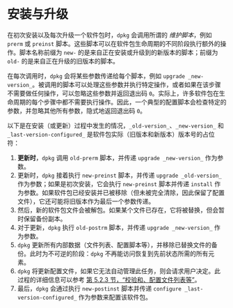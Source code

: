 # 安装与升级

在初次安装以及每次升级一个软件包时，`dpkg` 会调用所谓的 _维护脚本_，例如 `prerm` 或 `preinst` 脚本。这些脚本可以在软件包生命周期的不同阶段执行额外的操作。脚本名称前缀为 `new-` 的是来自正在安装或升级到的新版本的脚本；前缀为 `old-` 的是来自正在升级的旧版本的脚本。

在每次调用时，`dpkg` 会将某些参数传递给每个脚本，例如 `upgrade _new-version_`。被调用的脚本可以处理这些参数并执行特定操作，或者如果在该步骤不需要做任何操作，可以忽略这些参数并返回退出码 `0`。实际上，许多软件包在生命周期的每个步骤中都不需要执行操作。因此，一个典型的配置脚本会检查特定的参数，并忽略其他所有参数，隐式地返回退出码 `0`。

以下是在安装（或更新）过程中发生的情况，`_old-version_`、`_new-version_` 和 `_last-version-configured_` 是软件包实际（旧版本和新版本）版本号的占位符：

1. **更新时**，`dpkg` 调用 `old-prerm` 脚本，并传递 `upgrade _new-version_` 作为参数。
2. 更新时，`dpkg` 接着执行 `new-preinst` 脚本，并传递 `upgrade _old-version_` 作为参数；如果是初次安装，它会执行 `new-preinst` 脚本并传递 `install` 作为参数。如果软件包已经安装并已被移除（但未被完全清除，因此保留了配置文件），它还可能将旧版本作为最后一个参数传递。
3. 然后，新的软件包文件会被解包。如果某个文件已存在，它将被替换，但会暂时保留备份副本。
4. 对于更新，`dpkg` 执行 `old-postrm` 脚本，并传递 `upgrade _new-version_` 作为参数。
5. `dpkg` 更新所有内部数据（文件列表、配置脚本等），并移除已替换文件的备份。此时为不可逆的阶段：`dpkg` 不再能访问恢复到先前状态所需的所有元素。
6. `dpkg` 将更新配置文件，如果它无法自动管理此任务，则会请求用户决定。此过程的详细信息可以参考 [第 5.2.3 节，“校验和、配置文件列表等”](https://www.debian.org/doc/manuals/debian-handbook/sect.package-meta-information.en.htmlsect.package-meta-information.en.html#sect.conffiles)。
7. 最后，`dpkg` 会通过执行 `new-postinst` 脚本并传递 `configure _last-version-configured_` 作为参数来配置该软件包。